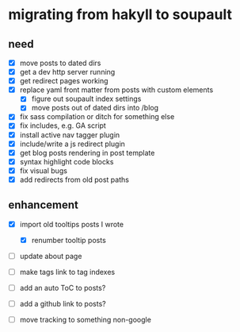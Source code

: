 # migrating from hakyll to soupault

## need

- [x] move posts to dated dirs
- [x] get a dev http server running
- [x] get redirect pages working
- [x] replace yaml front matter from posts with custom elements
  - [x] figure out soupault index settings
  - [x] move posts out of dated dirs into /blog
- [x] fix sass compilation or ditch for something else
- [x] fix includes, e.g. GA script
- [x] install active nav tagger plugin
- [x] include/write a js redirect plugin
- [x] get blog posts rendering in post template
- [x] syntax highlight code blocks
- [x] fix visual bugs
- [x] add redirects from old post paths

## enhancement

- [x] import old tooltips posts I wrote
  - [x] renumber tooltip posts
- [ ] update about page

- [ ] make tags link to tag indexes
- [ ] add an auto ToC to posts?
- [ ] add a github link to posts?
- [ ] move tracking to something non-google
